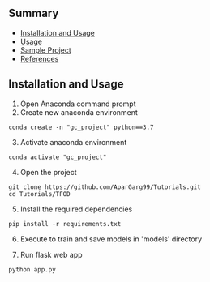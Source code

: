 ## Summary
  - [Installation and Usage](#installation-and-usage)
  - [Usage](#usage)
  - [Sample Project](#sample-project)
  - [References](#references)
  
## Installation and Usage
1. Open Anaconda command prompt
2. Create new anaconda environment
```
conda create -n "gc_project" python==3.7
```
3. Activate anaconda environment
```
conda activate "gc_project"
```
4. Open the project
```
git clone https://github.com/AparGarg99/Tutorials.git
cd Tutorials/TFOD
```
5. Install the required dependencies
```
pip install -r requirements.txt
```
6. Execute  to train and save models in 'models' directory

7. Run flask web app
```
python app.py
```
